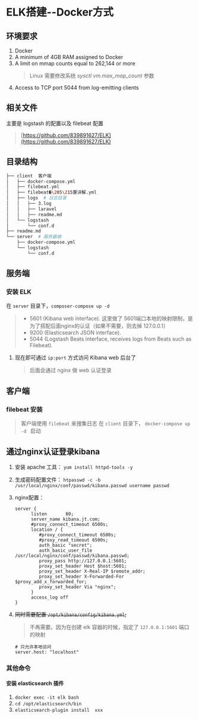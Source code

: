 # ELK搭建--Docker方式
## 环境要求
1. Docker
1. A minimum of 4GB RAM assigned to Docker
1. A limit on mmap counts equal to 262,144 or more
    > Linux 需要修改系统 *sysctl vm.max_map_count* 参数
1. Access to TCP port 5044 from log-emitting clients    

## 相关文件
 主要是 logstash 的配置以及 filebeat 配置
 > [https://github.com/839891627/ELK](https://github.com/839891627/ELK)


## 目录结构
```bash
├── client  客户端
│   ├── docker-compose.yml
│   ├── filebeat.yml
│   ├── filebeat�\205\215置详解.yml
│   ├── logs  # 日志目录
│   │   ├── 3.log
│   │   ├── laravel
│   │   ├── readme.md
│   └── logstash
│       └── conf.d
├── readme.md
└── server  # 服务器端
    ├── docker-compose.yml
    └── logstash
        └── conf.d

```

## 服务端
### 安装 ELK
在  `server` 目录下，`composer-compose up -d`

> - 5601 (Kibana web interface). 这里做了 5601端口本地的映射限制，是为了搭配后面nginx的认证（如果不需要，则去掉 127.0.0.1）
> - 9200 (Elasticsearch JSON interface).
> - 5044 (Logstash Beats interface, receives logs from Beats such as Filebeat).
  
1. 现在即可通过 `ip:port` 方式访问 Kibana web 后台了    
    > 后面会通过 nginx 做 web 认证登录


## 客户端
### filebeat 安装    
  > 客户端使用 `filebeat` 来搜集日志
在  `client` 目录下， `docker-compose up -d ` 启动
    
## 通过nginx认证登录kibana
1. 安装 apache 工具： `yum install httpd-tools -y`
1. 生成密码配置文件： `htpasswd -c -b /usr/local/nginx/conf/passwd/kibana.passwd username passwd`  
1. nginx配置：
    ```
    server {
          listen       80;
          server_name kibana.jt.com;
          #proxy_connect_timeout 6500s;
          location / {
             #proxy_connect_timeout 6500s;
             #proxy_read_timeout 6500s;
             auth_basic "secret";
             auth_basic_user_file /usr/local/nginx/conf/passwd/kibana.passwd;
             proxy_pass http://127.0.0.1:5601;
             proxy_set_header Host $host:5601;
             proxy_set_header X-Real-IP $remote_addr;
             proxy_set_header X-Forwarded-For $proxy_add_x_forwarded_for;
             proxy_set_header Via "nginx";
          }
          access_log off
    }
    ```
1. ~~同时需要配置 `/opt/kibana/config/kibana.yml`;~~
    > 不再需要。因为在创建 elk 容器的时候，指定了 `127.0.0.1:5601` 端口的映射
    
    ```
    # 只允许本地访问
    server.host: "localhost"
    ```

### 其他命令
#### 安装 elasticsearch 插件
1. `docker exec -it elk bash`
1. `cd /opt/elasticsearch/bin`
1. `elasticsearch-plugin install  xxx`

